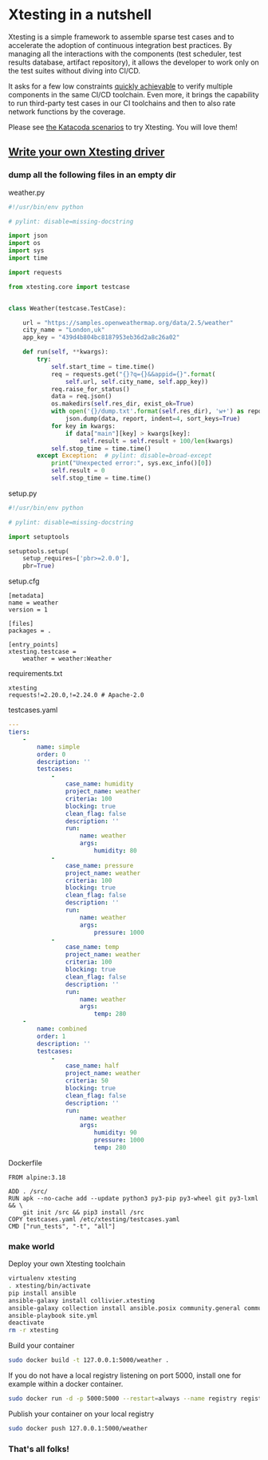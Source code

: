 # Xtesting in a nutshell

Xtesting is a simple framework to assemble sparse test cases and to accelerate
the adoption of continuous integration best practices. By managing all
the interactions with the components (test scheduler, test results database,
artifact repository), it allows the developer to work only on the test suites
without diving into CI/CD.

It asks for a few low constraints
[quickly achievable](https://www.sdxcentral.com/articles/news/opnfvs-6th-release-brings-testing-capabilities-that-orange-is-already-using/2018/05/)
to verify multiple components in the same CI/CD toolchain. Even more, it brings
the capability to run third-party test cases in our CI toolchains and then to
also rate network functions by the coverage.

Please see
[the Katacoda scenarios](https://www.katacoda.com/ollivier/courses/xtestingci)
to try Xtesting. You will love them!

## [Write your own Xtesting driver](https://www.katacoda.com/ollivier/courses/xtestingci/firstdriver)

### dump all the following files in an empty dir

weather.py

```python
#!/usr/bin/env python

# pylint: disable=missing-docstring

import json
import os
import sys
import time

import requests

from xtesting.core import testcase


class Weather(testcase.TestCase):

    url = "https://samples.openweathermap.org/data/2.5/weather"
    city_name = "London,uk"
    app_key = "439d4b804bc8187953eb36d2a8c26a02"

    def run(self, **kwargs):
        try:
            self.start_time = time.time()
            req = requests.get("{}?q={}&&appid={}".format(
                self.url, self.city_name, self.app_key))
            req.raise_for_status()
            data = req.json()
            os.makedirs(self.res_dir, exist_ok=True)
            with open('{}/dump.txt'.format(self.res_dir), 'w+') as report:
                json.dump(data, report, indent=4, sort_keys=True)
            for key in kwargs:
                if data["main"][key] > kwargs[key]:
                    self.result = self.result + 100/len(kwargs)
            self.stop_time = time.time()
        except Exception:  # pylint: disable=broad-except
            print("Unexpected error:", sys.exc_info()[0])
            self.result = 0
            self.stop_time = time.time()
```

setup.py

```python
#!/usr/bin/env python

# pylint: disable=missing-docstring

import setuptools

setuptools.setup(
    setup_requires=['pbr>=2.0.0'],
    pbr=True)
```

setup.cfg

```
[metadata]
name = weather
version = 1

[files]
packages = .

[entry_points]
xtesting.testcase =
    weather = weather:Weather
```

requirements.txt

```
xtesting
requests!=2.20.0,!=2.24.0 # Apache-2.0
```

testcases.yaml

```yaml
---
tiers:
    -
        name: simple
        order: 0
        description: ''
        testcases:
            -
                case_name: humidity
                project_name: weather
                criteria: 100
                blocking: true
                clean_flag: false
                description: ''
                run:
                    name: weather
                    args:
                        humidity: 80
            -
                case_name: pressure
                project_name: weather
                criteria: 100
                blocking: true
                clean_flag: false
                description: ''
                run:
                    name: weather
                    args:
                        pressure: 1000
            -
                case_name: temp
                project_name: weather
                criteria: 100
                blocking: true
                clean_flag: false
                description: ''
                run:
                    name: weather
                    args:
                        temp: 280
    -
        name: combined
        order: 1
        description: ''
        testcases:
            -
                case_name: half
                project_name: weather
                criteria: 50
                blocking: true
                clean_flag: false
                description: ''
                run:
                    name: weather
                    args:
                        humidity: 90
                        pressure: 1000
                        temp: 280
```

Dockerfile

```
FROM alpine:3.18

ADD . /src/
RUN apk --no-cache add --update python3 py3-pip py3-wheel git py3-lxml && \
    git init /src && pip3 install /src
COPY testcases.yaml /etc/xtesting/testcases.yaml
CMD ["run_tests", "-t", "all"]
```

### make world

Deploy your own Xtesting toolchain

```bash
virtualenv xtesting
. xtesting/bin/activate
pip install ansible
ansible-galaxy install collivier.xtesting
ansible-galaxy collection install ansible.posix community.general community.grafana community.kubernetes
ansible-playbook site.yml
deactivate
rm -r xtesting
```

Build your container

```bash
sudo docker build -t 127.0.0.1:5000/weather .
```

If you do not have a local registry listening on port 5000, install one
for example within a docker container.

```bash
sudo docker run -d -p 5000:5000 --restart=always --name registry registry:2
```

Publish your container on your local registry

```bash
sudo docker push 127.0.0.1:5000/weather
```

### That's all folks!
